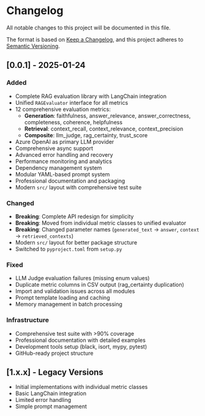 # Changelog

All notable changes to this project will be documented in this file.

The format is based on [Keep a Changelog](https://keepachangelog.com/en/1.0.0/),
and this project adheres to [Semantic Versioning](https://semver.org/spec/v2.0.0.html).

## [0.0.1] - 2025-01-24

### Added
- Complete RAG evaluation library with LangChain integration
- Unified `RAGEvaluator` interface for all metrics
- 12 comprehensive evaluation metrics:
  - **Generation**: faithfulness, answer_relevance, answer_correctness, completeness, coherence, helpfulness
  - **Retrieval**: context_recall, context_relevance, context_precision  
  - **Composite**: llm_judge, rag_certainty, trust_score
- Azure OpenAI as primary LLM provider
- Comprehensive async support
- Advanced error handling and recovery
- Performance monitoring and analytics
- Dependency management system
- Modular YAML-based prompt system
- Professional documentation and packaging
- Modern `src/` layout with comprehensive test suite

### Changed
- **Breaking**: Complete API redesign for simplicity
- **Breaking**: Moved from individual metric classes to unified evaluator
- **Breaking**: Changed parameter names (`generated_text` → `answer`, `context` → `retrieved_contexts`)
- Modern `src/` layout for better package structure
- Switched to `pyproject.toml` from `setup.py`

### Fixed
- LLM Judge evaluation failures (missing enum values)
- Duplicate metric columns in CSV output (rag_certainty duplication)
- Import and validation issues across all modules
- Prompt template loading and caching
- Memory management in batch processing

### Infrastructure
- Comprehensive test suite with >90% coverage
- Professional documentation with detailed examples
- Development tools setup (black, isort, mypy, pytest)
- GitHub-ready project structure

## [1.x.x] - Legacy Versions
- Initial implementations with individual metric classes
- Basic LangChain integration
- Limited error handling
- Simple prompt management 